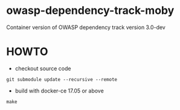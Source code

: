 # owasp-dependency-track-moby
Container version of OWASP dependency track version 3.0-dev


# HOWTO

* checkout source code

```
git submodule update --recursive --remote
```

* build with docker-ce 17.05 or above

```
make
```
